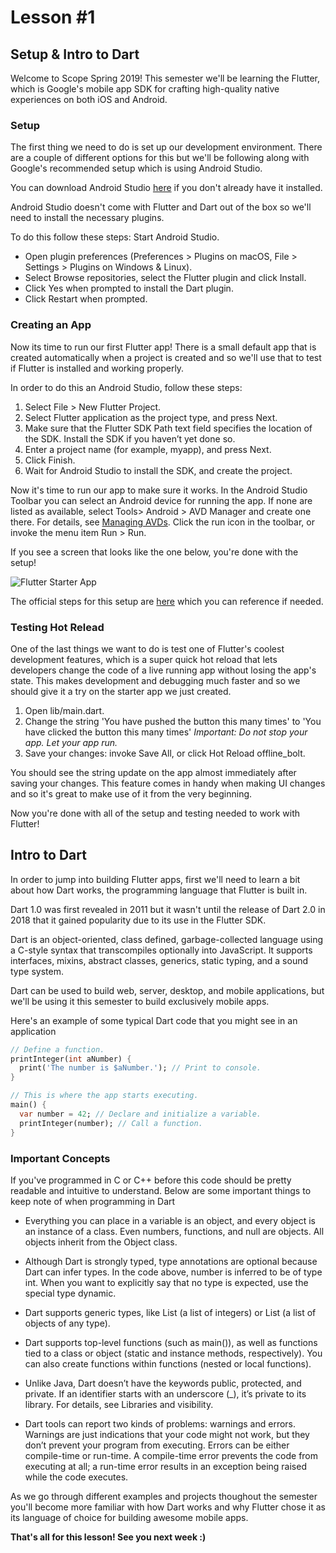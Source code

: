 # Lesson #1
## Setup & Intro to Dart
Welcome to Scope Spring 2019! This semester we'll be learning the Flutter, which is Google's mobile app SDK for crafting high-quality native experiences on both iOS and Android. 

### Setup
The first thing we need to do is set up our development environment. There are a couple of different options for this but we'll be following along with Google's recommended setup which is using Android Studio. 


You can download Android Studio [here](https://developer.android.com/studio/) if you don't already have it installed.

Android Studio doesn't come with Flutter and Dart out of the box so we'll need to install the necessary plugins. 

To do this follow these steps:
Start Android Studio.
* Open plugin preferences (Preferences > Plugins on macOS, File > Settings > Plugins on Windows & Linux).
* Select Browse repositories, select the Flutter plugin and click Install.
* Click Yes when prompted to install the Dart plugin.
* Click Restart when prompted.

### Creating an App
Now its time to run our first Flutter app! There is a small default app that is created automatically when a project is created and so we'll use that to test if Flutter is installed and working properly. 

In order to do this an Android Studio, follow these steps:
1. Select File > New Flutter Project.
2. Select Flutter application as the project type, and press Next.
3. Make sure that the Flutter SDK Path text field specifies the location of the SDK. Install the SDK if you haven’t yet done so.
4. Enter a project name (for example, myapp), and press Next.
5. Click Finish.
6. Wait for Android Studio to install the SDK, and create the project.

Now it's time to run our app to make sure it works. In the Android Studio Toolbar you can select an Android device for running the app. If none are listed as available, select Tools> Android > AVD Manager and create one there. For details, see [Managing AVDs](https://developer.android.com/studio/run/managing-avds).
Click the run icon in the toolbar, or invoke the menu item Run > Run.

If you see a screen that looks like the one below, you're done with the setup!

![Flutter Starter App](https://flutter.io/assets/get-started/ios/starter-app-5e284e57b8dce587ea1dfdac7da616e6ec9dc263a409a9a8f99cf836340f47b8.png "Flutter Starter App")

The official steps for this setup are [here](https://flutter.io/docs/get-started/editor) which you can reference if needed.

### Testing Hot Relead
One of the last things we want to do is test one of Flutter's coolest development features, which is a super quick hot reload that lets developers change the code of a live running app without losing the app's state. This makes development and debugging much faster and so we should give it a try on the starter app we just created. 

1. Open lib/main.dart.
2. Change the string 'You have pushed the button this many times' to 'You have clicked the button this many times'
*Important: Do not stop your app. Let your app run.*
3. Save your changes: invoke Save All, or click Hot Reload offline_bolt.

You should see the string update on the app almost immediately after saving your changes. This feature comes in handy when making UI changes and so it's great to make use of it from the very beginning.

Now you're done with all of the setup and testing needed to work with Flutter!

## Intro to Dart
In order to jump into building Flutter apps, first we'll need to learn a bit about how Dart works, the programming language that Flutter is built in. 

Dart 1.0 was first revealed in 2011 but it wasn't until the release of Dart 2.0 in 2018 that it gained popularity due to its use in the Flutter SDK. 

Dart is an object-oriented, class defined, garbage-collected language using a C-style syntax that transcompiles optionally into JavaScript. It supports interfaces, mixins, abstract classes, generics, static typing, and a sound type system.

Dart can be used to build web, server, desktop, and mobile applications, but we'll be using it this semester to build exclusively mobile apps. 

Here's an example of some typical Dart code that you might see in an application

```dart
// Define a function.
printInteger(int aNumber) {
  print('The number is $aNumber.'); // Print to console.
}

// This is where the app starts executing.
main() {
  var number = 42; // Declare and initialize a variable.
  printInteger(number); // Call a function.
}
```

### Important Concepts
If you've programmed in C or C++ before this code should be pretty readable and intuitive to understand. Below are some important things to keep note of when programming in Dart

* Everything you can place in a variable is an object, and every object is an instance of a class. Even numbers, functions, and null are objects. All objects inherit from the Object class.

* Although Dart is strongly typed, type annotations are optional because Dart can infer types. In the code above, number is inferred to be of type int. When you want to explicitly say that no type is expected, use the special type dynamic.

* Dart supports generic types, like List<int> (a list of integers) or List<dynamic> (a list of objects of any type).

* Dart supports top-level functions (such as main()), as well as functions tied to a class or object (static and instance methods, respectively). You can also create functions within functions (nested or local functions).

* Unlike Java, Dart doesn’t have the keywords public, protected, and private. If an identifier starts with an underscore (_), it’s private to its library. For details, see Libraries and visibility.

* Dart tools can report two kinds of problems: warnings and errors. Warnings are just indications that your code might not work, but they don’t prevent your program from executing. Errors can be either compile-time or run-time. A compile-time error prevents the code from executing at all; a run-time error results in an exception being raised while the code executes.

As we go through different examples and projects thoughout the semester you'll become more familiar with how Dart works and why Flutter chose it as its language of choice for building awesome mobile apps. 

**That's all for this lesson! See you next week :)**
